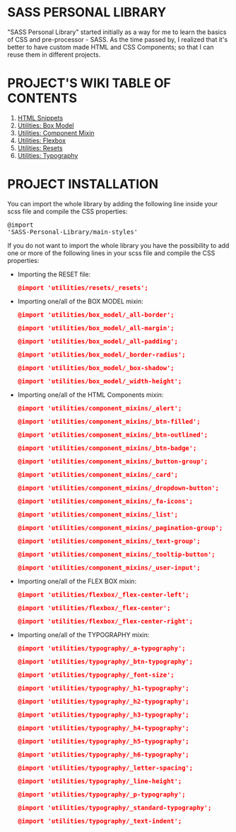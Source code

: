 # SASS PERSONAL LIBRARY

   "SASS Personal Library" started initially as a way for me to learn the basics of CSS and pre-processor - SASS. As the time passed by, I realized that it's better to have custom made HTML and CSS Components; so that I can reuse them in different projects.

# PROJECT'S WIKI TABLE OF CONTENTS

1. [HTML Snippets](https://github.com/liviu10/SASS-Personal-Library/wiki/HTML-Snippetsl "HTML Snippets")
2. [Utilities: Box Model](https://github.com/liviu10/SASS-Personal-Library/wiki/Utilities:-Box-Model "Utilities: Box Model")
3. [Utilities: Component Mixin](https://github.com/liviu10/SASS-Personal-Library/wiki/Utilities:-Component-Mixin "Utilities: Component Mixin")
4. [Utilities: Flexbox](https://github.com/liviu10/SASS-Personal-Library/wiki/Utilities:-Flexbox "Utilities: Flexbox")
5. [Utilities: Resets](https://github.com/liviu10/SASS-Personal-Library/wiki/Utilities:-Resets "Utilities: Resets")
6. [Utilities: Typography](https://github.com/liviu10/SASS-Personal-Library/wiki/Utilities:-Flexbox "Utilities: Typography")

# PROJECT INSTALLATION

You can import the whole library by adding the following line inside your scss file and compile the CSS properties:
   <span style="color:red; font-weight:bold;">
      <pre>@import 'SASS-Personal-Library/main-styles'</pre>
   </span>

If you do not want to import the whole library you have the possibility to add one or more of the following lines in your scss file and compile the CSS properties:
   * Importing the RESET file:

      <span style="color:red; font-weight:bold;">
         <pre>@import 'utilities/resets/_resets';</pre>
      </span>

   * Importing one/all of the BOX MODEL mixin:

      <span style="color:red; font-weight:bold;">
         <pre>@import 'utilities/box_model/_all-border';</pre>
         <pre>@import 'utilities/box_model/_all-margin';</pre>
         <pre>@import 'utilities/box_model/_all-padding';</pre>
         <pre>@import 'utilities/box_model/_border-radius';</pre>
         <pre>@import 'utilities/box_model/_box-shadow';</pre>
         <pre>@import 'utilities/box_model/_width-height';</pre>
      </span>

   * Importing one/all of the HTML Components mixin:

      <span style="color:red; font-weight:bold;">
         <pre>@import 'utilities/component_mixins/_alert';</pre>
         <pre>@import 'utilities/component_mixins/_btn-filled';</pre>
         <pre>@import 'utilities/component_mixins/_btn-outlined';</pre>
         <pre>@import 'utilities/component_mixins/_btn-badge';</pre>
         <pre>@import 'utilities/component_mixins/_button-group';</pre>
         <pre>@import 'utilities/component_mixins/_card';</pre>
         <pre>@import 'utilities/component_mixins/_dropdown-button';</pre>
         <pre>@import 'utilities/component_mixins/_fa-icons';</pre>
         <pre>@import 'utilities/component_mixins/_list';</pre>
         <pre>@import 'utilities/component_mixins/_pagination-group';</pre>
         <pre>@import 'utilities/component_mixins/_text-group';</pre>
         <pre>@import 'utilities/component_mixins/_tooltip-button';</pre>
         <pre>@import 'utilities/component_mixins/_user-input';</pre>
      </span>

   * Importing one/all of the FLEX BOX mixin:

      <span style="color:red; font-weight:bold;">
         <pre>@import 'utilities/flexbox/_flex-center-left';</pre>
         <pre>@import 'utilities/flexbox/_flex-center';</pre>
         <pre>@import 'utilities/flexbox/_flex-center-right';</pre>
      </span>

   * Importing one/all of the TYPOGRAPHY mixin:

      <span style="color:red; font-weight:bold;">
         <pre>@import 'utilities/typography/_a-typography';</pre>
         <pre>@import 'utilities/typography/_btn-typography';</pre>
         <pre>@import 'utilities/typography/_font-size';</pre>
         <pre>@import 'utilities/typography/_h1-typography';</pre>
         <pre>@import 'utilities/typography/_h2-typography';</pre>
         <pre>@import 'utilities/typography/_h3-typography';</pre>
         <pre>@import 'utilities/typography/_h4-typography';</pre>
         <pre>@import 'utilities/typography/_h5-typography';</pre>
         <pre>@import 'utilities/typography/_h6-typography';</pre>
         <pre>@import 'utilities/typography/_letter-spacing';</pre>
         <pre>@import 'utilities/typography/_line-height';</pre>
         <pre>@import 'utilities/typography/_p-typography';</pre>
         <pre>@import 'utilities/typography/_standard-typography';</pre>
         <pre>@import 'utilities/typography/_text-indent';</pre>
      </span>